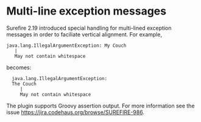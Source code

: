 <!--
Licensed to the Apache Software Foundation (ASF) under one
or more contributor license agreements.  See the NOTICE file
distributed with this work for additional information
regarding copyright ownership.  The ASF licenses this file
to you under the Apache License, Version 2.0 (the
"License"); you may not use this file except in compliance
with the License.  You may obtain a copy of the License at

  http://www.apache.org/licenses/LICENSE-2.0

Unless required by applicable law or agreed to in writing,
software distributed under the License is distributed on an
"AS IS" BASIS, WITHOUT WARRANTIES OR CONDITIONS OF ANY
KIND, either express or implied.  See the License for the
specific language governing permissions and limitations
under the License.
-->

Multi-line exception messages
=============================

Surefire 2.19 introduced special handling for multi-lined exception messages in order to faciliate vertical alignment. For example,

    java.lang.IllegalArgumentException: My Couch
       |
       May not contain whitespace
    
becomes:

      java.lang.IllegalArgumentException:
      The Couch
         |
         May not contain whitespace

The plugin supports Groovy assertion output.
For more information see the issue https://jira.codehaus.org/browse/SUREFIRE-986.
